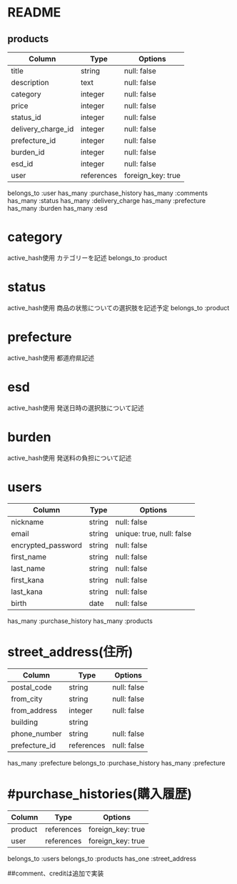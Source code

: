 # README


## products
  |Column                |Type        |Options          |
  |----------------------|------------|-----------------|
  |title                 |string      |null: false      |
  |description           |text        |null: false      |
  |category              |integer     |null: false      |
  |price                 |integer     |null: false      |
  |status_id             |integer     |null: false      |
  |delivery_charge_id    |integer     |null: false      |
  |prefecture_id         |integer     |null: false      |
  |burden_id             |integer     |null: false      |
  |esd_id                |integer     |null: false      |
  |user                  |references  |foreign_key: true|
  belongs_to :user
  has_many :purchase_history
  has_many   :comments
  has_many   :status
  has_many   :delivery_charge
  has_many   :prefecture
  has_many   :burden
  has_many   :esd

# category
active_hash使用
カテゴリーを記述
belongs_to :product

# status
active_hash使用
商品の状態についての選択肢を記述予定
belongs_to :product

# prefecture
active_hash使用
都道府県記述


# esd
active_hash使用
発送日時の選択肢について記述


# burden
active_hash使用
発送料の負担について記述



# users
|Column               |Type    |Options                  |
|---------------------|--------|-------------------------|
|nickname             |string  |null: false              |
|email                |string  |unique: true, null: false|
|encrypted_password   |string  |null: false              |
|first_name           |string  |null: false              |
|last_name            |string  |null: false              |
|first_kana           |string  |null: false              |
|last_kana            |string  |null: false              |
|birth                |date    |null: false              |
has_many :purchase_history
has_many :products


# street_address(住所)
|Column          |Type         |Options     |
|----------------|-------------|------------|
|postal_code     |string       |null:  false|
|from_city       |string       |null:  false|
|from_address    |integer      |null:  false|
|building        |string       |            |
|phone_number    |string       |null:  false|
|prefecture_id   |references   |null:  false|
 has_many :prefecture
 belongs_to :purchase_history
 has_many :prefecture

# #purchase_histories(購入履歴)
|Column               |Type        |Options          |
|---------------------|------------|-----------------|
|product              |references  |foreign_key: true|
|user                 |references  |foreign_key: true|
 belongs_to :users
 belongs_to :products
 has_one  :street_address

##comment、creditは追加で実装